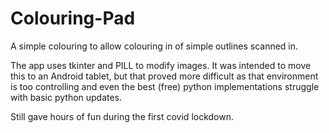 # Colouring-Pad
A simple colouring to allow colouring in of simple outlines scanned in.

The app uses tkinter and PILL to modify images.
It was intended to move this to an Android tablet, 
but that proved more difficult as that environment is too controlling 
and even the best (free) python implementations struggle with basic python updates.

Still gave hours of fun during the first covid lockdown.
